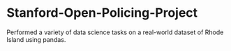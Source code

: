 # Stanford-Open-Policing-Project
Performed a variety of data science tasks on a real-world dataset of Rhode Island using pandas.

